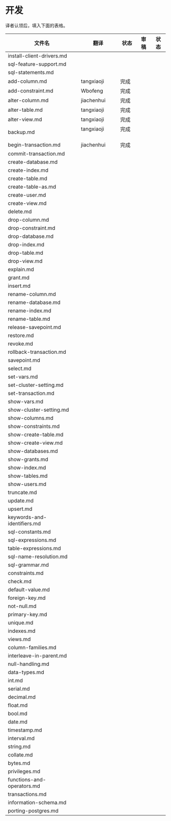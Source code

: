 # 开发

译者认领后，填入下面的表格。

| 文件名                         | 翻译         | 状态   | 审稿   | 状态   |
| --------------------------- | ---------- | ---- | ---- | ---- |
| install-client-drivers.md   |            |      |      |      |
| sql-feature-support.md      |            |      |      |      |
| sql-statements.md           |            |      |      |      |
| add-column.md               | tangxiaoji | 完成   |      |      |
| add-constraint.md           | Wbofeng    | 完成   |      |      |
| alter-column.md             | jiachenhui | 完成   |      |      |
| alter-table.md              | tangxiaoji | 完成   |      |      |
| alter-view.md               | tangxiaoji | 完成   |      |      |
| backup.md                   | tangxiaoji           | 完成     |      |      |
| begin-transaction.md        | jiachenhui | 完成   |      |      |
| commit-transaction.md       |            |      |      |      |
| create-database.md          |            |      |      |      |
| create-index.md             |            |      |      |      |
| create-table.md             |            |      |      |      |
| create-table-as.md          |            |      |      |      |
| create-user.md              |            |      |      |      |
| create-view.md              |            |      |      |      |
| delete.md                   |            |      |      |      |
| drop-column.md              |            |      |      |      |
| drop-constraint.md          |            |      |      |      |
| drop-database.md            |            |      |      |      |
| drop-index.md               |            |      |      |      |
| drop-table.md               |            |      |      |      |
| drop-view.md                |            |      |      |      |
| explain.md                  |            |      |      |      |
| grant.md                    |            |      |      |      |
| insert.md                   |            |      |      |      |
| rename-column.md            |            |      |      |      |
| rename-database.md          |            |      |      |      |
| rename-index.md             |            |      |      |      |
| rename-table.md             |            |      |      |      |
| release-savepoint.md        |            |      |      |      |
| restore.md                  |            |      |      |      |
| revoke.md                   |            |      |      |      |
| rollback-transaction.md     |            |      |      |      |
| savepoint.md                |            |      |      |      |
| select.md                   |            |      |      |      |
| set-vars.md                 |            |      |      |      |
| set-cluster-setting.md      |            |      |      |      |
| set-transaction.md          |            |      |      |      |
| show-vars.md                |            |      |      |      |
| show-cluster-setting.md     |            |      |      |      |
| show-columns.md             |            |      |      |      |
| show-constraints.md         |            |      |      |      |
| show-create-table.md        |            |      |      |      |
| show-create-view.md         |            |      |      |      |
| show-databases.md           |            |      |      |      |
| show-grants.md              |            |      |      |      |
| show-index.md               |            |      |      |      |
| show-tables.md              |            |      |      |      |
| show-users.md               |            |      |      |      |
| truncate.md                 |            |      |      |      |
| update.md                   |            |      |      |      |
| upsert.md                   |            |      |      |      |
| keywords-and-identifiers.md |            |      |      |      |
| sql-constants.md            |            |      |      |      |
| sql-expressions.md          |            |      |      |      |
| table-expressions.md        |            |      |      |      |
| sql-name-resolution.md      |            |      |      |      |
| sql-grammar.md              |            |      |      |      |
| constraints.md              |            |      |      |      |
| check.md                    |            |      |      |      |
| default-value.md            |            |      |      |      |
| foreign-key.md              |            |      |      |      |
| not-null.md                 |            |      |      |      |
| primary-key.md              |            |      |      |      |
| unique.md                   |            |      |      |      |
| indexes.md                  |            |      |      |      |
| views.md                    |            |      |      |      |
| column-families.md          |            |      |      |      |
| interleave-in-parent.md     |            |      |      |      |
| null-handling.md            |            |      |      |      |
| data-types.md               |            |      |      |      |
| int.md                      |            |      |      |      |
| serial.md                   |            |      |      |      |
| decimal.md                  |            |      |      |      |
| float.md                    |            |      |      |      |
| bool.md                     |            |      |      |      |
| date.md                     |            |      |      |      |
| timestamp.md                |            |      |      |      |
| interval.md                 |            |      |      |      |
| string.md                   |            |      |      |      |
| collate.md                  |            |      |      |      |
| bytes.md                    |            |      |      |      |
| privileges.md               |            |      |      |      |
| functions-and-operators.md  |            |      |      |      |
| transactions.md             |            |      |      |      |
| information-schema.md       |            |      |      |      |
| porting-postgres.md         |            |      |      |      |
